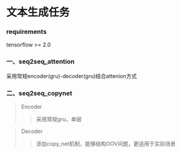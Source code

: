 # 文本生成任务

### requirements
tensorflow >= 2.0

### 一、seq2seq_attention
采用常规encoder(gru)-decoder(gru)结合attenion方式

### 二、seq2seq_copynet
>Encoder
>>采用常规gru，单层

>Decoder
>>添加copy_net机制，能够结构OOV问题，更适用于实际场景
 
